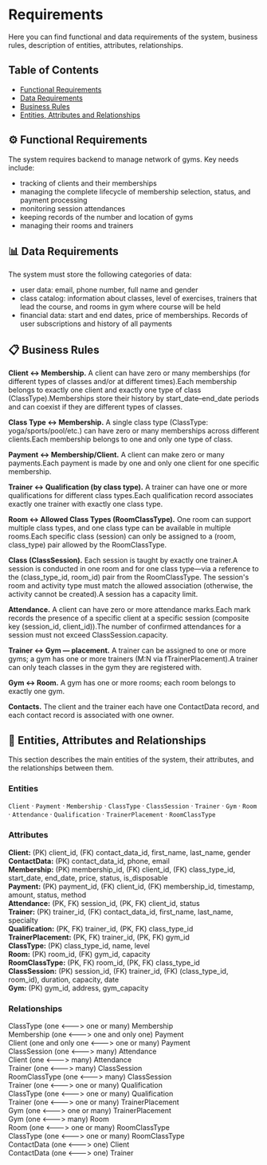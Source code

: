 # Requirements
Here you can find functional and data requirements of the system, business rules, description of entities, attributes, relationships.
## Table of Contents
- [Functional Requirements](#-functional-requirements)
- [Data Requirements](#-data-requirements)
- [Business Rules](#-business-rules)
- [Entities, Attributes and Relationships](#-entities-attributes-and-relationships)

## ⚙️ Functional Requirements
The system requires backend to manage network of gyms. Key needs include:

- tracking of clients and their memberships
- managing the complete lifecycle of membership selection, status, and payment processing
- monitoring session attendances
- keeping records of the number and location of gyms
- managing their rooms and trainers


## 📊 Data Requirements
The system must store the following categories of data:

- user data: email, phone number, full name and gender
- class catalog: information about classes, level of exercises, trainers that lead the course, and rooms in gym where course will be held
- financial data: start and end dates, price of memberships. Records of user subscriptions and history of all payments

## 📋 Business Rules
**Client ↔ Membership.**
A client can have zero or many memberships (for different types of classes and/or at different times).Each membership belongs to exactly one client and exactly one type of class (ClassType).Memberships store their history by start_date–end_date periods and can coexist if they are different types of classes.

**Class Type ↔ Membership.**
A single class type (ClassType: yoga/sports/pool/etc.) can have zero or many memberships across different clients.Each membership belongs to one and only one type of class.

**Payment ↔ Membership/Client.**
A client can make zero or many payments.Each payment is made by one and only one client for one specific membership.

**Trainer ↔ Qualification (by class type).**
A trainer can have one or more qualifications for different class types.Each qualification record associates exactly one trainer with exactly one class type.

**Room ↔ Allowed Class Types (RoomClassType).**
One room can support multiple class types, and one class type can be available in multiple rooms.Each specific class (session) can only be assigned to a (room, class_type) pair allowed by the RoomClassType.

**Class (ClassSession).**
Each session is taught by exactly one trainer.A session is conducted in one room and for one class type—via a reference to the (class_type_id, room_id) pair from the RoomClassType. The session's room and activity type must match the allowed association (otherwise, the activity cannot be created).A session has a capacity limit.

**Attendance.**
A client can have zero or more attendance marks.Each mark records the presence of a specific client at a specific session (composite key (session_id, client_id)).The number of confirmed attendances for a session must not exceed ClassSession.capacity.

**Trainer ↔ Gym — placement.**
A trainer can be assigned to one or more gyms; a gym has one or more trainers (M:N via fTrainerPlacement).A trainer can only teach classes in the gym they are registered with.

**Gym ↔ Room.**
A gym has one or more rooms; each room belongs to exactly one gym.

**Contacts.**
The client and the trainer each have one ContactData record, and each contact record is associated with one owner.

## 🧩 Entities, Attributes and Relationships
This section describes the main entities of the system, their attributes, and the relationships between them.
 
### Entities
`Client` · `Payment` · `Membership` · `ClassType` · `ClassSession` · `Trainer` · `Gym` · `Room` · `Attendance` · `Qualification` · `TrainerPlacement` · `RoomClassType`

### Attributes
**Client:** (PK) client_id, (FK) contact_data_id, first_name, last_name, gender  
**ContactData:** (PK) contact_data_id, phone, email  
**Membership:** (PK) membership_id, (FK) client_id, (FK) class_type_id, start_date, end_date, price, status, is_disposable  
**Payment:** (PK) payment_id, (FK) client_id, (FK) membership_id, timestamp, amount, status, method  
**Attendance:** (PK, FK) session_id, (PK, FK) client_id, status  
**Trainer:** (PK) trainer_id, (FK) contact_data_id, first_name, last_name, specialty  
**Qualification:** (PK, FK) trainer_id, (PK, FK) class_type_id  
**TrainerPlacement:** (PK, FK) trainer_id, (PK, FK) gym_id  
**ClassType:** (PK) class_type_id, name, level  
**Room:** (PK) room_id, (FK) gym_id, capacity  
**RoomClassType:** (PK, FK) room_id, (PK, FK) class_type_id  
**ClassSession:** (PK) session_id, (FK) trainer_id, (FK) (class_type_id, room_id), duration, capacity, date  
**Gym:** (PK) gym_id, address, gym_capacity  

### Relationships
ClassType (one <---> one or many) Membership  
Membership (one <---> one and only one) Payment  
Client (one and only one <---> one or many) Payment  
ClassSession (one <---> many) Attendance  
Client (one <---> many) Attendance  
Trainer (one <---> many) ClassSession  
RoomClassType (one <---> many) ClassSession  
Trainer (one <---> one or many) Qualification  
ClassType (one <---> one or many) Qualification  
Trainer (one <---> one or many) TrainerPlacement  
Gym (one <---> one or many) TrainerPlacement  
Gym (one <---> many) Room  
Room (one <---> one or many) RoomClassType  
ClassType (one <---> one or many) RoomClassType  
ContactData (one <---> one) Client  
ContactData (one <---> one) Trainer  
